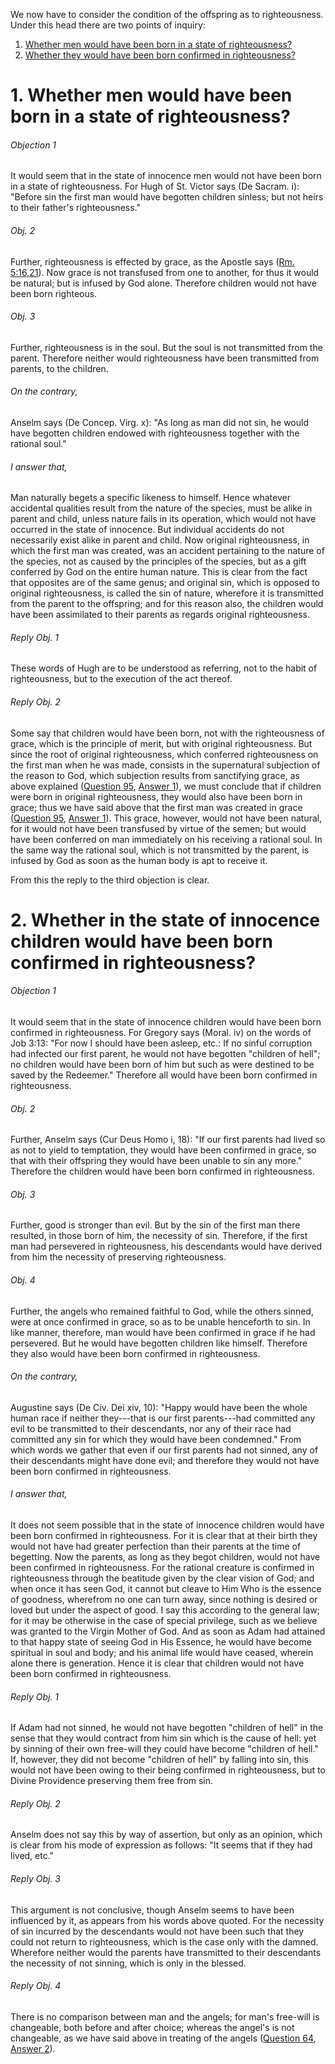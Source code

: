 We now have to consider the condition of the offspring as to righteousness. Under this head there are two points of inquiry:  

1. [ Whether men would have been born in a state of righteousness?](#1.%20Whether%20men%20would%20have%20been%20born%20in%20a%20state%20of%20righteousness?)
2. [ Whether they would have been born confirmed in righteousness?](#2.%20Whether%20in%20the%20state%20of%20innocence%20children%20would%20have%20been%20born%20confirmed%20in%20righteousness?)



# 1. Whether men would have been born in a state of righteousness? 

###### Objection 1
It would seem that in the state of innocence men would not have been born in a state of righteousness. For Hugh of St. Victor says (De Sacram. i): "Before sin the first man would have begotten children sinless; but not heirs to their father's righteousness."  

###### Obj. 2
Further, righteousness is effected by grace, as the Apostle says ([Rm. 5:16,21](http://bible.gospelcom.net/bible?Rm++5:16,21)). Now grace is not transfused from one to another, for thus it would be natural; but is infused by God alone. Therefore children would not have been born righteous.  

###### Obj. 3
Further, righteousness is in the soul. But the soul is not transmitted from the parent. Therefore neither would righteousness have been transmitted from parents, to the children.  

###### On the contrary,
Anselm says (De Concep. Virg. x): "As long as man did not sin, he would have begotten children endowed with righteousness together with the rational soul."  

###### I answer that,
Man naturally begets a specific likeness to himself. Hence whatever accidental qualities result from the nature of the species, must be alike in parent and child, unless nature fails in its operation, which would not have occurred in the state of innocence. But individual accidents do not necessarily exist alike in parent and child. Now original righteousness, in which the first man was created, was an accident pertaining to the nature of the species, not as caused by the principles of the species, but as a gift conferred by God on the entire human nature. This is clear from the fact that opposites are of the same genus; and original sin, which is opposed to original righteousness, is called the sin of nature, wherefore it is transmitted from the parent to the offspring; and for this reason also, the children would have been assimilated to their parents as regards original righteousness.  

###### Reply Obj. 1
These words of Hugh are to be understood as referring, not to the habit of righteousness, but to the execution of the act thereof.  

###### Reply Obj. 2
Some say that children would have been born, not with the righteousness of grace, which is the principle of merit, but with original righteousness. But since the root of original righteousness, which conferred righteousness on the first man when he was made, consists in the supernatural subjection of the reason to God, which subjection results from sanctifying grace, as above explained ([Question 95](095.%20Things%20Pertaining%20to%20the%20First%20Man's%20Will---Namely,%20Grace%20and%20Righteousness.md), [Answer 1](095.%20Things%20Pertaining%20to%20the%20First%20Man's%20Will---Namely,%20Grace%20and%20Righteousness.md#1.%20Whether%20the%20first%20man%20was%20created%20in%20grace?%20)), we must conclude that if children were born in original righteousness, they would also have been born in grace; thus we have said above that the first man was created in grace ([Question 95](095.%20Things%20Pertaining%20to%20the%20First%20Man's%20Will---Namely,%20Grace%20and%20Righteousness.md), [Answer 1](095.%20Things%20Pertaining%20to%20the%20First%20Man's%20Will---Namely,%20Grace%20and%20Righteousness.md#1.%20Whether%20the%20first%20man%20was%20created%20in%20grace?%20)). This grace, however, would not have been natural, for it would not have been transfused by virtue of the semen; but would have been conferred on man immediately on his receiving a rational soul. In the same way the rational soul, which is not transmitted by the parent, is infused by God as soon as the human body is apt to receive it.  

From this the reply to the third objection is clear.




# 2. Whether in the state of innocence children would have been born confirmed in righteousness? 

###### Objection 1
It would seem that in the state of innocence children would have been born confirmed in righteousness. For Gregory says (Moral. iv) on the words of Job 3:13: "For now I should have been asleep, etc.: If no sinful corruption had infected our first parent, he would not have begotten "children of hell"; no children would have been born of him but such as were destined to be saved by the Redeemer." Therefore all would have been born confirmed in righteousness.  

###### Obj. 2
Further, Anselm says (Cur Deus Homo i, 18): "If our first parents had lived so as not to yield to temptation, they would have been confirmed in grace, so that with their offspring they would have been unable to sin any more." Therefore the children would have been born confirmed in righteousness.  

###### Obj. 3
Further, good is stronger than evil. But by the sin of the first man there resulted, in those born of him, the necessity of sin. Therefore, if the first man had persevered in righteousness, his descendants would have derived from him the necessity of preserving righteousness.  

###### Obj. 4
Further, the angels who remained faithful to God, while the others sinned, were at once confirmed in grace, so as to be unable henceforth to sin. In like manner, therefore, man would have been confirmed in grace if he had persevered. But he would have begotten children like himself. Therefore they also would have been born confirmed in righteousness.  

###### On the contrary,
Augustine says (De Civ. Dei xiv, 10): "Happy would have been the whole human race if neither they---that is our first parents---had committed any evil to be transmitted to their descendants, nor any of their race had committed any sin for which they would have been condemned." From which words we gather that even if our first parents had not sinned, any of their descendants might have done evil; and therefore they would not have been born confirmed in righteousness.  

###### I answer that,
It does not seem possible that in the state of innocence children would have been born confirmed in righteousness. For it is clear that at their birth they would not have had greater perfection than their parents at the time of begetting. Now the parents, as long as they begot children, would not have been confirmed in righteousness. For the rational creature is confirmed in righteousness through the beatitude given by the clear vision of God; and when once it has seen God, it cannot but cleave to Him Who is the essence of goodness, wherefrom no one can turn away, since nothing is desired or loved but under the aspect of good. I say this according to the general law; for it may be otherwise in the case of special privilege, such as we believe was granted to the Virgin Mother of God. And as soon as Adam had attained to that happy state of seeing God in His Essence, he would have become spiritual in soul and body; and his animal life would have ceased, wherein alone there is generation. Hence it is clear that children would not have been born confirmed in righteousness.  

###### Reply Obj. 1
If Adam had not sinned, he would not have begotten "children of hell" in the sense that they would contract from him sin which is the cause of hell: yet by sinning of their own free-will they could have become "children of hell." If, however, they did not become "children of hell" by falling into sin, this would not have been owing to their being confirmed in righteousness, but to Divine Providence preserving them free from sin.  

###### Reply Obj. 2
Anselm does not say this by way of assertion, but only as an opinion, which is clear from his mode of expression as follows: "It seems that if they had lived, etc."  

###### Reply Obj. 3
This argument is not conclusive, though Anselm seems to have been influenced by it, as appears from his words above quoted. For the necessity of sin incurred by the descendants would not have been such that they could not return to righteousness, which is the case only with the damned. Wherefore neither would the parents have transmitted to their descendants the necessity of not sinning, which is only in the blessed.  

###### Reply Obj. 4
There is no comparison between man and the angels; for man's free-will is changeable, both before and after choice; whereas the angel's is not changeable, as we have said above in treating of the angels ([Question 64](../050.%20Angels%20(15)/64.%20Punishment%20of%20the%20Demons.md), [Answer 2](../050.%20Angels%20(15)/64.%20Punishment%20of%20the%20Demons.md#2.%20Whether%20the%20will%20of%20the%20demons%20is%20obstinate%20in%20evil?%20)).